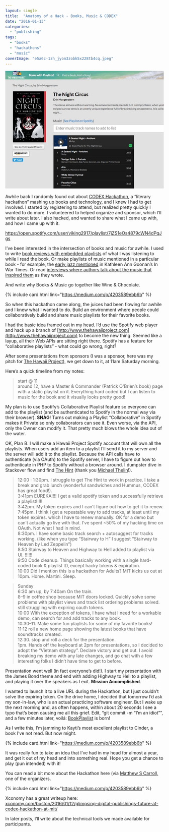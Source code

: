 ```yaml
---
layout: single
title:  "Anatomy of a Hack - Books, Music & CODEX"
date: "2016-01-13"
categories: 
  - "publishing"
tags: 
  - "books"
  - "hackathons"
  - "music"
coverImage: "e5a6c-1zh_jyon3zobk5x228tb4cq.jpeg"
---
```


![](/assets/images/e5a6c-1zh_jyon3zobk5x228tb4cq.jpeg)

Awhile back I randomly found out about [CODEX Hackathon,](http://codexhackathon.com) a “literary hackathon” mashing up books and technology, and I knew I had to get involved. I started by registering to attend, but realized pretty quickly I wanted to do more. I volunteered to helped organize and sponsor, which I’ll write about later. I also hacked, and wanted to share what I came up with, and how I came up with it.

https://open.spotify.com/user/viking2917/playlist/7jZS1eOs4879cWN4dPqJgs

I’ve been interested in the intersection of books and music for awhile. I used to write [book reviews with embedded playlists](http://www.viking2917.com/tijuana-straights-by-kem-nunn/) of what I was listening to while I read the book. Or make playlists of music mentioned in a particular book - for example, the [early jazz mentioned](https://open.spotify.com/user/viking2917/playlist/7jZS1eOs4879cWN4dPqJgs) in Kathleen Ann Goonan’s In War Times. Or read [interviews where authors talk about the music that inspired them](http://www.largeheartedboy.com/blog/archive/2007/04/book_notes_eliz.html) as they wrote.

And write why Books & Music go together like Wine & Chocolate.

{% include card.html link="https://medium.com/p/4203589ebb6b" %}

So when this hackathon came along, the juices had been flowing for awhile and I knew what I wanted to do. Build an environment where people could collaboratively build and share music playlists for their favorite books.

I had the basic idea framed out in my head. I’d use the Spotify web player and hack up a branch of [http://www.thehawaiiproject.com](http://www.thehawaiiproject.com) to become the new thing. Seemed like a layup, all their Web APIs are sitting right there. Spotify has a feature for “collaborative playlists” - what could go wrong, right?

After some presentations from sponsors (I was a sponsor, here was my pitch for [The Hawaii Project](http://www.slideshare.net/viking2917/the-hawaii-project-codex-2016-hackathon)), we get down to it, at 11am Saturday morning.

Here’s a quick timeline from my notes:

> start @ 11  
> around 12, have a Master & Commander (Patrick O'Brien’s book) page with a static playlist on it. Everything hard coded but I can listen to music for the book and it visually looks pretty good!

My plan is to use Spotify’s Collaborative Playlist feature so everyone can add to the playlist (and be authenticated to Spotify in the normal way via their browser). **SNAG**! Turns out making a Playlist “Collaborative” in Spotify makes it Private so only collaborators can see it. Even worse, via the API, only the Owner can modify it. That pretty much blows the whole idea out of the water.

OK, Plan B. I will make a Hawaii Project Spotify account that will own all the playlists. When users add an item to a playlist I’ll send it to my server and the server will add it to the playlist. Because the API calls have to authenticate (via OAuth) to the Spotify server, I have to figure out how to authenticate in PHP to Spotify without a browser around. I dumpster dive in Stackover flow and find [The Hint](http://stackoverflow.com/questions/31281390/spotify-api-authorization-for-cron-job) (thank you [Michael Thelin](https://medium.com/u/3d7800b699b4)!).

> 12:00 : 1:30pm. I struggle to get The Hint to work in practice. I take a break and grab lunch (wonderful sandwiches and Hummus, CODEX has great food!).  
> 3:41pm EUREKA!!!! I get a valid spotify token and successfully retrieve a playlist!!!!!  
> 3:42pm. My token expires and I can’t figure out how to get it to renew.  
> 7:45pm. I think I get a repeatable way to add tracks, at least until my token expires. which I have to renew manually. OK for a demo but can’t actually go live with that. I’ve spent ~50% of my hacking time on OAuth. Not what I had in mind.  
> 8:30pm. I have some basic track search + autosuggest for tracks working. (like when you type “Stairway to H” I suggest “Stairway to Heaven by Led Zeppelin”)  
> 8:50 Stairway to Heaven and Highway to Hell added to playlist via UI. !!!!!!  
> 9:50 Code cleanup. Things basically working with a single hard-coded book & playlist ID, except hacky tokens & expiration.  
> 10:00 Did I mention this is a hackathon for Adults? MIT kicks us out at 10pm. Home. Martini. Sleep.

> Sunday  
> 6:30 am up, by 7:40am On the train.  
> 8–9 in coffee shop because MIT doors locked. Quickly solve some problems with playlist views and track list ordering problems solved. still struggling with expiring oauth tokens.  
> 10:00 With the exception of tokens, I have what I need for a workable demo, can search for and add tracks to any book.  
> 10:30–11. Make some fun playlists for some of my favorite books!  
> 11:12 roll a new home page showing the latest books that have soundtracks created.  
> 12:30. stop and roll a deck for the presentation.  
> 1pm. Hands off the keyboard at 2pm for presentations, so I decided to adopt the “Vietnam strategy”. Declare victory and get out. I avoid breaking my demo with any late changes, and go chat with a few interesting folks I didn’t have time to get to before.

Presentation went well (in fact everyone’s did!). I start my presentation with the James Bond theme and end with adding Highway to Hell to a playlist, and playing it over the speakers as I exit. **Mission Accomplished**.

I wanted to launch it to a live URL during the Hackathon, but I just couldn’t solve the expiring token. On the drive home, I decided that tomorrow I’d ask my son-in-law, who is an actual practicing software engineer. But I wake up the next morning and, as often happens, within about 20 seconds I see a typo that’s been causing me all this grief. Edit, “git commit -m “I’m an idiot””, and a few minutes later, voilá: [BookPlaylist](http://www.bookplaylist.com) is born!

As I write this, I’m jamming to Kayti’s most excellent playlist to Cinder, a book I’ve not read. But now might.

{% include card.html link="https://medium.com/p/4203589ebb6b" %}

It was really fun to take an idea that I’ve had in my head for almost a year, and get it out of my head and into something real. Hope you get a chance to play (pun intended) with it!

You can read a bit more about the Hackathon here (via [Matthew S Carroll,](https://medium.com/u/14490ba48eea) one of the organizers.

{% include card.html link="https://medium.com/p/4203589ebb6b" %}

Xconomy has a great writeup here: [xconomy.com/boston/2016/01/12/glimpsing-digital-publishings-future-at-codex-hackathon-at-mit/](http://xconomy.com/boston/2016/01/12/glimpsing-digital-publishings-future-at-codex-hackathon-at-mit/)

In later posts, I’ll write about the technical tools we made available for participants.
